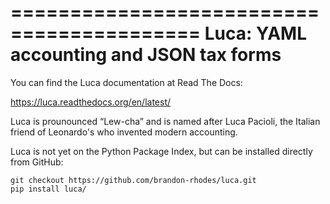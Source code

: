 
==========================================
 Luca: YAML accounting and JSON tax forms
==========================================

You can find the Luca documentation at Read The Docs:

https://luca.readthedocs.org/en/latest/

Luca is prounounced “Lew-cha” and is named after Luca Pacioli,
the Italian friend of Leonardo's who invented modern accounting.

Luca is not yet on the Python Package Index,
but can be installed directly from GitHub:

    git checkout https://github.com/brandon-rhodes/luca.git
    pip install luca/
